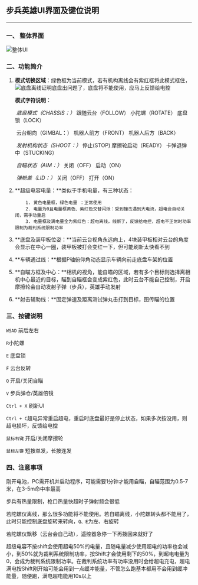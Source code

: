 ## 步兵英雄UI界面及键位说明

------------------

### 一、 整体界面

![整体UI](E:\STMicroelectronics\STM32date\RM2024\UI\整体UI.png)

### 二、功能简介

1.   **模式切换区域**：绿色框为当前模式，若有机构离线会有紫红框将此模式框住，![底盘离线](E:\STMicroelectronics\STM32date\RM2024\UI\底盘离线.png)证明底盘出问题了，底盘将不能使用，应马上反馈给电控

      **模式字符说明：**

     ​	*底盘模式（CHASSIS：）*      跟随云台（FOLLOW）  小陀螺（ROTATE）           底盘锁（LOCK）

     ​	云台朝向（GIMBAL：）       机器人前方（FRONT） 机器人后方（BACK）

     ​	*发射机构状态（SHOOT：）* 停止(STOP)                    摩擦轮启动（READY）     卡弹退弹中（STUCKING）

     ​	*自瞄状态（AIM：）*              关闭（OFF）                  启动（ON）

     ​	*弹舱盖（LID：）*                   关闭（OFF）                  打开（ON） 

  2.    **超级电容电量：**类似于手机电量，有三种状态：

             	1. 黄色电量框，绿色电量 ：正常使用
             	2. 电量为0且电量框黄色、紫红色交替闪烁：受到撞击遇到大电流，超电会自动关闭，需手动重启
             	3. 电量框及满电量全为紫红色：超电离线，线断了，反馈给电控，超电不正常时功率限制为裁判系统限制功率

3.   **底盘及装甲板位姿：**当前云台视角永远向上，4块装甲板相对云台的角度会显示在中心一圈，装甲板被打会变红一下，但可能刷新太快看不到

4.   **车辆通过线：**根据P轴俯仰角动态显示车辆向前走底盘车架的位置

5.   **自瞄方框及中心：**相机的视角，能自瞄的区域，若有多个目标则选择离相机中心最近的目标，瞄到自瞄框会变成紫红色，此时云台不能自己控制，开启摩擦轮会自动发射子弹（步兵），英雄手动发射

6.   **射击辅助线：**固定弹速及距离测试弹丸击打到目标，图传瞄的位置

### 三、按键说明

`WSAD` 前后左右

`R`小陀螺 

`E` 底盘锁

 `F`  云台反转 

`Q`  开启/关闭自瞄 

`V`  步兵弹仓/英雄倍镜

`Ctrl + X`  刷新UI

`Ctrl + C`超电异常重启超电，重启时底盘最好是停止状态，如果多次按没用，则超电损坏，反馈给电控

`鼠标右键`  开启/关闭摩擦轮

`鼠标左键`  短按单发，长按连发

### 四、注意事项

刚开电池，PC需开机并启动程序，可能需要1分钟才能用自瞄，自瞄范围为0.5-7米，在3-5m命中率最高

步兵有热量限制，枪口热量快超时子弹射频会很低

若陀螺仪离线，那么很多功能将不能使用。若自瞄离线，小陀螺转头都不能用了，此时只能控制底盘旋转来转向，`Q、E`为左、右旋转

若陀螺仪飘移（云台会自己动），遥控器急停一下再拨回来就好了

超级电容不按shift会使用超电50%的电量，且随电量减少使用超电的功率也会减小，到50%就为裁判系统限制功率，按Shift才会使用剩下的50%，到超电电量为0，会成为裁判系统限制功率。在裁判系统功率有功率没用时会给超电充电，超电满电按Shift刚开始可能会用到一点缓冲能量，不管怎么跑基本都用不会用到缓冲能量，随便跑，满电超电能用10s以上
